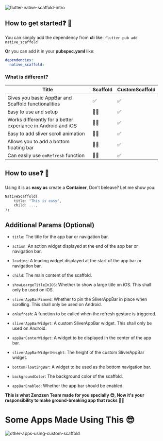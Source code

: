 ![flutter-native-scaffold-intro](https://user-images.githubusercontent.com/102783954/235310805-89819d0c-617f-41f8-8795-681cd98faa41.png)

## How to get started❓ 🤔

You can simply add the dependency from **cli** like:
`flutter pub add native_scaffold`

**Or** you can add it in your **pubspec.yaml** like:

```yaml
dependencies:
  native_scaffold:
```

### What is different?

| Title                                                        | Scaffold | CustomScaffold |
| ------------------------------------------------------------ | -------- | -------------- |
| Gives you basic AppBar and Scaffold functionalities          | ✅       | ✅             |
| Easy to use and setup                                        | 👎🏻       | ✅             |
| Works differently for a better experiance in Android and iOS | 👎🏻       | ✅             |
| Easy to add sliver scroll animation                          | 👎🏻       | ✅             |
| Allows you to add a bottom floating bar                      | 👎🏻       | ✅             |
| Can easily use `onRefresh` function                          | 👎🏻       | ✅             |

## How to use❓ 🤔

Using it is as **easy as** create a **Container**, Don't beleave? Let me show you:

```dart
NativeScaffold(
	title: "This is easy",
	child: ...,
);
```

## Additional Params (Optional)

- `title`: The title for the app bar or navigation bar.

- `action`: An action widget displayed at the end of the app bar or navigation bar.

- `leading`: A leading widget displayed at the start of the app bar or navigation bar.

- `child`: The main content of the scaffold.

- `showLoargeTitleInIOS`: Whether to show a large title on iOS. This shall only be used on iOS.

- `sliverAppBarPinned`: Whether to pin the SliverAppBar in place when scrolling. This shall only be used on Android.

- `onRefresh`: A function to be called when the refresh gesture is triggered.

- `sliverAppBarWidget`: A custom SliverAppBar widget. This shall only be used on Android.

- `appBarCenterWidget`: A widget to be displayed in the center of the app bar.

- `sliverAppBarWidgetHeight`: The height of the custom SliverAppBar widget.

- `bottomFloatingBar`: A widget to be used as the bottom navigation bar.

- `backgroundColor`: The background color of the scaffold.

- `appBarEnabled`: Whether the app bar should be enabled.

**This is what Zenzzen Team made for you specially 😊, Now it's your responsibility to make ground-breaking app that rocks 🤘🏻**

# Some Apps Made Using This 😎

![other-apps-using-custom-scaffold](https://user-images.githubusercontent.com/102783954/235311050-3ee430e3-88dd-4b0d-900a-cb97f37692f4.png)
